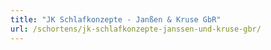 ```yaml
---
title: "JK Schlafkonzepte - Janßen & Kruse GbR"
url: /schortens/jk-schlafkonzepte-janssen-und-kruse-gbr/
---
```

